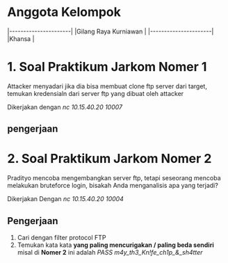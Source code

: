 # Anggota Kelompok
|----------------------|
|Gilang Raya Kurniawan |
|----------------------|                     
|Khansa                |

# 1. Soal Praktikum Jarkom Nomer 1

Attacker menyadari jika dia bisa membuat clone ftp server dari target, temukan kredensialn dari server ftp yang dibuat oleh attacker

Dikerjakan dengan *nc 10.15.40.20 10007*

## pengerjaan


# 2. Soal Praktikum Jarkom Nomer 2

Pradityo mencoba mengembangkan server ftp, tetapi seseorang mencoba melakukan bruteforce login, bisakah Anda menganalisis apa yang terjadi?

Dikerjakan Dengan *nc 10.15.40.20 10004*

## Pengerjaan

1. Cari dengan filter protocol FTP
2. Temukan kata kata **yang paling mencurigakan / paling beda sendiri** misal di **Nomer 2** ini adalah *PASS m4y_th3_Kn!fe_ch1p_&_sh4tter*
